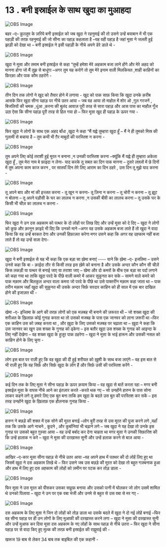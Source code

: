 # 13 . बनी इस्राईल के साथ खुदा का मुआहदा 


![OBS Image](https://cdn.door43.org/obs/jpg/360px/obs-en-13-01.jpg)

बहर –ए– क़ुल्ज़ुम के ज़रिये बनी इस्राईल को जब खुदा ने रहनुमाई की तो उसने उन्हें बयाबान में भी एक पहाड़ी की तरफ़ रहनुमाई की जो सीना का पहाड़ कहलाता है –यह वही पहाड़ है जहां मूसा ने जलती हुई झाड़ी को देखा था – बनी इस्राईल ने इसी पहाड़ी के नीचे अपने डेरे डाले थे -   

![OBS Image](https://cdn.door43.org/obs/jpg/360px/obs-en-13-02.jpg)

खुदा ने मूसा और तमाम बनी इस्राईल से कहा “तुम्हें हमेशा मेरे अहकाम बजा लाने होंगे और मेरे अहद को मानना होगा जो मैं तुझ से बाधूंगा –अगर तुम यह करोगे  तो तुम मेरे इनाम वाली मिलकियत ,शाही काहिनों का फ़िरक़ा और पाक कौम ठहरोगे -  

![OBS Image](https://cdn.door43.org/obs/jpg/360px/obs-en-13-03.jpg)

तीन दिन तक लोगों ने खुद को तैयार होने में लगाया -  खुद को पाक साफ़  किया कि खुदा उनके क़रीब आसके फिर खुदा सीना पहाड़ पर नीचे उतर आया – जब वह आया तो माहोल में शोर ओ ,गुल गरजनें  , बिजलियों की चमक ,धुंआ ,क़रना की बुलंद आवाज़ पूरी तरह से सारा पहाड़ और आस पास का माहौल गूँज उठा ऐसा कि सीना पहाड़ पूरी तरह से हिल गया हो – फिर मूसा खुद ही पहाड़ के ऊपर गया - 

![OBS Image](https://cdn.door43.org/obs/jpg/360px/obs-en-13-04.jpg)

फिर खुदा ने लोगों के साथ एक अहद बाँधा ,खुदा ने कहा “मैं यह्वे तुम्हारा खुदा हूँ – मैं ने ही तुमको मिस्र की गुलामी से बचाया है – तुम कभी भी ग़ैर माबुदों की परस्तिश न करना -

![OBS Image](https://cdn.door43.org/obs/jpg/360px/obs-en-13-05.jpg)

तुम अपने लिए कोई तराशी हुई मूरत न बनाना ,न उनकी परस्तिश करना –क्यूंकि मैं यह्वे ही तुम्हारा अकेला खुदा हूँ , तुम मेरा नाम बे फ़ाइदा न लेना- याद करके तू सबत का दिन पाक मानना – दुसरे लफ़्ज़ों में छे दिनों में तुम अपना काम काज करन , पर सातवाँ दिन तेरे लिए आराम का दिन ठहरे , उस दिन तू मुझे याद करना -   

![OBS Image](https://cdn.door43.org/obs/jpg/360px/obs-en-13-06.jpg)

तू अपने बाप और मां की इज्ज़त करना - तू खून न करना- तू ज़िना न करना – तू चोरी न करना – तू झूट न बोलना – तू अपने पड़ौसी के घर का लालच न करना ,न उसकी बीवी का लालच करना – तू उसके घर के किसी भी चीज़ का लालच न करना -  

![OBS Image](https://cdn.door43.org/obs/jpg/360px/obs-en-13-07.jpg)

फिर खुदा ने उन दस अहकाम को पत्थर के दो लोहों पर लिख दिए और उन्हें मूसा को दे दिए – खुदा ने लोगों को कुछ और क़ानून क़ाइदे भी दिए कि उनको माने –अगर वह उसके अहकाम बजा लाते हैं तो खुदा ने वादा किया कि वह उन्हें बरकत देगा और उनकी हिफ़ाज़त करेगा मगर उसने कहा कि अगर वह उह्काम नहीं बजा लाते हैं   तो वह उन्हें सज़ा देगा-   

![OBS Image](https://cdn.door43.org/obs/jpg/360px/obs-en-13-08.jpg)

खुदा ने बनी इस्राईल से यह भी कहा कि एक बड़ा सा ख़ेमा बनाएं ---- याने कि ख़ेमा –ए- इजतिमा – उसने उनसे कहा कि बा - क़ाईदा तौर से किसी तरह इस ख़ेमे को बनाना है और उसके अन्दर कौन कौन सी चीज़ें किस लकड़ी या पत्थर से बनाई जाए या तराशा जाए – खेमा और दो कमरों के बीच एक बड़ा सा पर्दा लगाने को कहा गया था ताकि खुदा परदे के पीछे वाली  कमरे में आकर सुकूनत कर सके – सामने वाले कमरे को पाक मक़ाम और बिलकुल अन्दर वाला कमरा जो परदे के पीछे था उसे पाक्तरींन मक़ाम कहा जाता था – पाक तरीन मक़ाम जहाँ खुदा की सुकूनत थी उसके अन्दर सिर्फ़ सरदार काहिन को ही साल में एक बार दाखिल होने की इजाज़त थी -

![OBS Image](https://cdn.door43.org/obs/jpg/360px/obs-en-13-09.jpg)

खेमा –ए- इज्तिमा के आगे की तरफ़ लोगों को एक मज़बह भी बनाने की ज़रूरत थी – जो शख्स खुदा की शरीअत के ख़िलाफ़ कोई गुनाह करता था तो उसको मजबह के पास एक जानवर को लाना ज़रूरी था –फिर एक काहिन उस को ज़बह करता था , और ख़ुदा के लिए उसको मज़बह पर चढ़ाता था – ख़ुदा ने कहा कि उस जानवर का खून उस शख्स के गुनाह को ढ्केगा – इस बतौर खुदा उस शख्स के गुनाह को आइन्दा के लिए नहीं देखेगा – वह शख्स खुदा के हुज़ूर पाक ठहरेगा – खुदा ने मूसा के भाई हारून और उसकी नसल को काहिन होने के लिए चुना -         

![OBS Image](https://cdn.door43.org/obs/jpg/360px/obs-en-13-10.jpg)

लोग इस बात पर राज़ी हुए कि वह खुदा की दी हुई शरीयत को ख़ुशी के साथ बजा लाएंगे – वह इस बात से भी राज़ी हुए कि वह सिर्फ़ और सिर्फ़ खुदा के लोग हैं और सिर्फ़ उसी की परस्तिश करेंगे -

![OBS Image](https://cdn.door43.org/obs/jpg/360px/obs-en-13-11.jpg)

कई दिन तक के लिए मूसा ने सीना पहाड़ के ऊपर क़याम किया – वह खुदा से बातें करता रहा – मगर बनी इस्राईल मूसा के वापस नीचे आने का इंतज़ार करते -करते थक गए – सो उनहोंने हारुन के पास सोना लाकर कहने लगे तू हमारे लिए एक बुत बना ताकि हम खुदा के बदले उस बुत की परस्तिश कर सकें – इस तरह  उनहोंने खुदा के ख़िलाफ़ एक हौलनाक गुनाह किया -

![OBS Image](https://cdn.door43.org/obs/jpg/360px/obs-en-13-12.jpg)

हारुन ने बछड़े की शक्ल में एक सोने की मूरत बनाई –लोग बुरी तरह से उस मूरत की पूजा करने लगे ,यहाँ तक कि उसके आगे नाचने , कूदने , और कुर्बानियां भी चढ़ाने लगे – जब खुदा ने यह देखा तो उनके इस गुनाह पर उसको बहुत ग़ुस्सा आया – वह उन्हें बर्बाद कर देना चाहता था मगर मूसा ने उनकी सिफ़ारिश की कि उन्हें हालाक न करे – खुदा ने मूसा की दरखास्त सुनी और उन्हें हलाक करने से बाज़ आया -

![OBS Image](https://cdn.door43.org/obs/jpg/360px/obs-en-13-13.jpg)

आखिर –ए-कार मूसा सीना पहाड़ से नीचे उतर आया –वह अपने हाथ में पतथर की दो लोहें लिए हुए था जिसमें खुदा ने दस अहकाम लिखे थे – फिर उसने जब उस बछड़े की मूरत को देखा तो बहुत गज़बनाक हुआ और हाथ में लिए हुए दस अह्काम की लोहों को ज़मीन पर पटक कर तोड़ डाला - 

![OBS Image](https://cdn.door43.org/obs/jpg/360px/obs-en-13-14.jpg)

फिर मूसा ने उस मूरत को पीसकर उसका सफ़ूफ़ बनाया और उसको पानी में घोलकर जो लोग उसमें शामिल थे उनको पिलाया – खुदा ने उन पर एक वबा भेजी और उनमे से बहुत से उस वबा से मर गए - 

![OBS Image](https://cdn.door43.org/obs/jpg/360px/obs-en-13-15.jpg)

दस अहकाम के लिए मूसा ने जिन दो लोहों को तोड़ डाला था उसके बदले में खुदा ने दो नई लोहें बनाई –फिर वह सीना पहाड़ पर ही उन लोगों के लिए मुआफी की दरखास्त करने लगा – खुदा ने मूसा की दरखास्त सुनी और उन्हें मुआफ कर दिया मूसा दस अहकाम के नए लोहों के साथ पहाड़ से नीचे उतरा – फिर खुदा ने सीना पहाड़ पर से वादा किए हुए मुल्क की तरफ़ बनी इस्राईल की राह्नुमाई की -  

खरूज 19 बाब से लेकर 34 बाब तक बाइबिल की एक कहानी -

